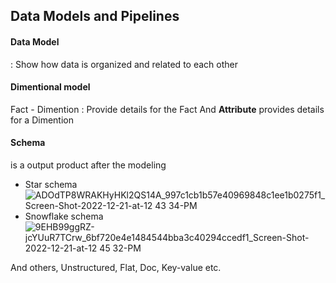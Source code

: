 ## Data Models and Pipelines

#### Data Model
: Show how data is organized and related to each other

#### Dimentional model
Fact - Dimention : Provide details for the Fact
And <strong>Attribute</strong> provides details for a Dimention

#### Schema 
is a output product after the modeling
- Star schema
![ADOdTP8WRAKHyHKl2QS14A_997c1cb1b57e40969848c1ee1b0275f1_Screen-Shot-2022-12-21-at-12 43 34-PM](https://github.com/yinlongTh/Google_BI/assets/108507768/dacbf2fc-6618-459a-a8e0-0930c3bbe8d4)
- Snowflake schema
![9EHB99ggRZ-jcYUuR7TCrw_6bf720e4e1484544bba3c40294ccedf1_Screen-Shot-2022-12-21-at-12 45 32-PM](https://github.com/yinlongTh/Google_BI/assets/108507768/bd8836d7-7784-4408-a257-3b1ec41642c6)

And others, Unstructured, Flat, Doc, Key-value etc.
